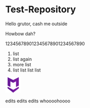 # Test-Repository
Hello grutor, cash me outside

Howbow dah?

123456789012345678901234567890

1. list 
2. list again
3. more list
4. list list list list

![alt text](https://github.com/adam-p/markdown-here/raw/master/src/common/images/icon48.png "Logo Title Text 1")


edits edits edits whoooohoooo
